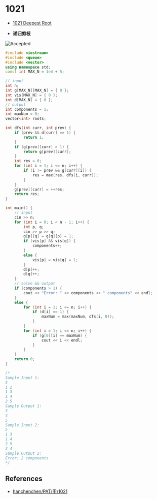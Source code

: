 # 1021

- [1021 Deepest Root](<https://pintia.cn/problem-sets/994805342720868352/problems/994805482919673856>)

- **递归剪枝**

![Accepted](https://i.loli.net/2019/07/02/5d1acbecd510f37132.png)

```c++
#include <iostream>
#include <queue>
#include <vector>
using namespace std;
const int MAX_N = 1e4 + 5;

// input
int n;
int g[MAX_N][MAX_N] = { 0 };
int vis[MAX_N] = { 0 };
int d[MAX_N] = { 0 };
// output
int components = 1;
int maxNum = 0;
vector<int> roots;

int dfs(int curr, int prev) {
	if (prev && d[curr] == 1) {
		return 1;
	}
	if (g[prev][curr] > 1) {
		return g[prev][curr];
	}
	int res = 0;
	for (int i = 1; i <= n; i++) {
		if (i != prev && g[curr][i]) {
			res = max(res, dfs(i, curr));
		}
	}
	g[prev][curr] = ++res;
	return res;
}

int main() {
	// input
	cin >> n;
	for (int i = 0; i < n - 1; i++) {
		int p, q;
		cin >> p >> q;
		g[p][q] = g[q][p] = 1;
		if (vis[p] && vis[q]) {
			components++;
		}
		else {
			vis[p] = vis[q] = 1;
		}
		d[p]++;
		d[q]++;
	}
	// solve && output
	if (components > 1) {
		cout << "Error: " << components << " components" << endl;
	}
	else {
		for (int i = 1; i <= n; i++) {
			if (d[i] == 1) {
				maxNum = max(maxNum, dfs(i, 0));
			}
		}
		for (int i = 1; i <= n; i++) {
			if (g[0][i] == maxNum) {
				cout << i << endl;
			}
		}
	}
	return 0;
}

/*
Sample Input 1:
5
1 2
1 3
1 4
2 5
Sample Output 1:
3
4
5
Sample Input 2:
5
1 3
1 4
2 5
3 4
Sample Output 2:
Error: 2 components
*/

```

## References

- [hanchenchen/PAT/甲/1021](https://github.com/hanchenchen/PAT/blob/master/甲/1021.md)